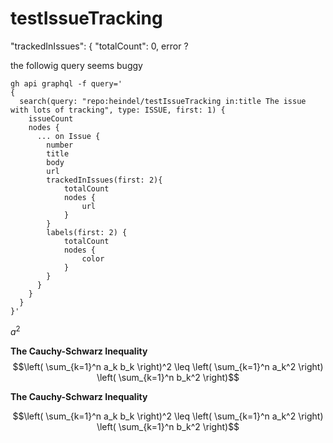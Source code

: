 # testIssueTracking
"trackedInIssues": {             "totalCount": 0, error ?

the followig query seems buggy 


```
gh api graphql -f query='
{
  search(query: "repo:heindel/testIssueTracking in:title The issue with lots of tracking", type: ISSUE, first: 1) {
    issueCount
    nodes {
      ... on Issue {
        number
        title
        body
        url
        trackedInIssues(first: 2){
            totalCount
            nodes {
                url
            }
        }
        labels(first: 2) {
            totalCount
            nodes {
                color
            }
        }
      }
    }
  }
}'
```
$a^2$

**The Cauchy-Schwarz Inequality**
$$\left( \sum_{k=1}^n a_k b_k \right)^2 \leq \left( \sum_{k=1}^n a_k^2 \right) \left( \sum_{k=1}^n b_k^2 \right)$$

**The Cauchy-Schwarz Inequality**

```math
\left( \sum_{k=1}^n a_k b_k \right)^2 \leq \left( \sum_{k=1}^n a_k^2 \right) \left( \sum_{k=1}^n b_k^2 \right)
```
